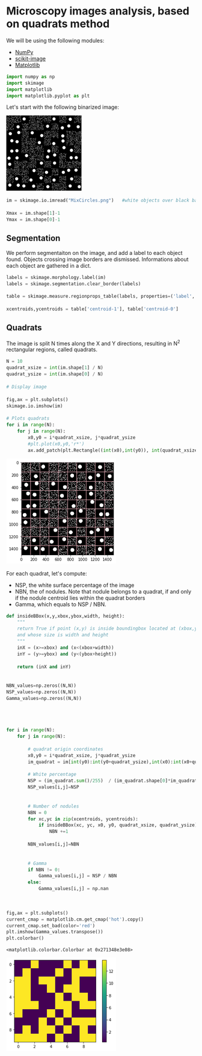 # Microscopy images analysis, based on quadrats method

We will be using the following modules:
* [NumPy](https://scikit-image.org)
* [scikit-image](https://numpy.org)
* [Matplotlib](https://matplotlib.org/)






```python
import numpy as np
import skimage
import matplotlib
import matplotlib.pyplot as plt
```

Let's start with the following binarized image:

<img src="MixCircles.png" alt="Drawing" style="width: 200px;"/>


```python
im = skimage.io.imread("MixCircles.png")   #white objects over black background

Xmax = im.shape[1]-1
Ymax = im.shape[0]-1
```

## Segmentation
We perform segmentaiton on the image, and add a label to each object found. Objects crossing image borders are dismissed. Informations about each object are gathered in a dict.


```python
labels = skimage.morphology.label(im)
labels = skimage.segmentation.clear_border(labels)

table = skimage.measure.regionprops_table(labels, properties=('label','centroid','area'))

xcentroids,ycentroids = table['centroid-1'], table['centroid-0']
```

## Quadrats
The image is split N times along the X and Y directions, resulting in N<sup>2</sup> rectangular regions, called quadrats.


```python
N = 10
quadrat_xsize = int(im.shape[1] / N)
quadrat_ysize = int(im.shape[0] / N)

# Display image

fig,ax = plt.subplots()
skimage.io.imshow(im)  

# Plots quadrats
for i in range(N):
    for j in range(N):
        x0,y0 = i*quadrat_xsize, j*quadrat_ysize
        #plt.plot(x0,y0,'r*')
        ax.add_patch(plt.Rectangle((int(x0),int(y0)), int(quadrat_xsize), int(quadrat_ysize), edgecolor='pink', fill=False))

```


    
![png](output_7_0.png)
    


For each quadrat, let's compute:
* NSP, the white surface percentage of the image
* NBN, the of nodules. Note that nodule belongs to a quadrat, if and only if the nodule centroid lies within the quadrat borders
* Gamma, which equals to NSP / NBN. 


```python
def insideBBox(x,y,xbox,ybox,width, height):
    """
    return True if point (x,y) is inside boundingbox located at (xbox,ybox)
    and whose size is width and height
    """
    inX = (x>=xbox) and (x<(xbox+width))
    inY = (y>=ybox) and (y<(ybox+height))
    
    return (inX and inY)


NBN_values=np.zeros((N,N))
NSP_values=np.zeros((N,N))
Gamma_values=np.zeros((N,N))




for i in range(N):
    for j in range(N):
        
        # quadrat origin coordinates
        x0,y0 = i*quadrat_xsize, j*quadrat_ysize
        im_quadrat = im[int(y0):int(y0+quadrat_ysize),int(x0):int(x0+quadrat_xsize)]

        # White percentage
        NSP = (im_quadrat.sum()/255)  / (im_quadrat.shape[0]*im_quadrat.shape[1]) * 100
        NSP_values[i,j]=NSP
        
        
        # Number of nodules
        NBN = 0
        for xc,yc in zip(xcentroids, ycentroids):
            if insideBBox(xc, yc, x0, y0, quadrat_xsize, quadrat_ysize):
                NBN +=1
        
        NBN_values[i,j]=NBN
                
                
        # Gamma
        if NBN != 0:
            Gamma_values[i,j] = NSP / NBN
        else:
            Gamma_values[i,j] = np.nan

            
```


```python
fig,ax = plt.subplots()
current_cmap = matplotlib.cm.get_cmap('hot').copy()
current_cmap.set_bad(color='red')
plt.imshow(Gamma_values.transpose())
plt.colorbar()
```




    <matplotlib.colorbar.Colorbar at 0x271348e3e08>




    
![png](output_10_1.png)
    



```python

```


```python

```

